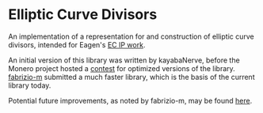 # Elliptic Curve Divisors

An implementation of a representation for and construction of elliptic curve
divisors, intended for Eagen's [EC IP work](https://eprint.iacr.org/2022/596).

An initial version of this library was written by kayabaNerve, before the
Monero project hosted a
[contest](https://getmonero.org/2025/04/05/fcmp++-contest.html) for optimized
versions of the library. [fabrizio-m](https://github.com/fabrizio-m) submitted
a much faster library, which is the basis of the current library today.

Potential future improvements, as noted by fabrizio-m, may be found
[here](https://github.com/fabrizio-m/fcmp-competition/blob/notes/ec-divisors-contest/ec-divisors-contest-src/notes.md).
